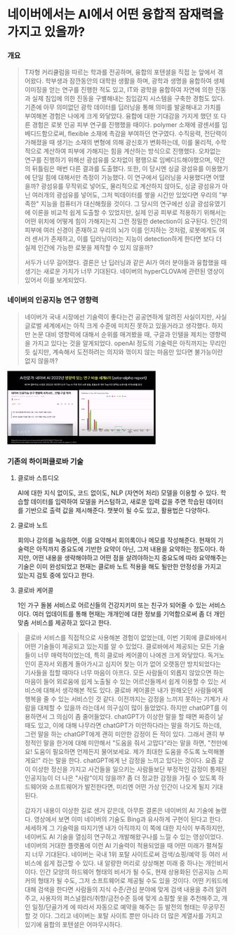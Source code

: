 # 네이버에서는 AI에서 어떤 융합적 잠재력을 가지고 있을까?

### 개요

>  T자형 커리큘럼을 따르는 학과를 전공하며, 융합의 포텐셜을 직접 눈 앞에서 겪어왔다. 학부생과 잠깐동안의 대학원 생활을 하며, 광학과 생명을 융합하여 생체 이미징을 얻는 연구를 진행한 적도 있고, IT와 광학을 융합하여 자연에 의한 진동과 실제 침입에 의한 진동을 구별해내는 침입감지 시스템을 구축한 경험도 있다. 기존에 아무 의미없던 광학 데이터를 딥러닝을 통해 의미를 발굴해내고 가치를 부여해본 경험은 나에게 크게 와닿았다. 융합에 대한 기대감을 가지게 했던 또 다른 경험은 로봇 인공 피부 연구를 진행했을 때이다. polymer 소재에 광센서를 임베디드함으로써, flexible 소재에 촉감을 부여하던 연구였다. 수직응력, 전단력이 가해졌을 때 생기는 소재의 변형에 의해 광신호가 변화하는데, 이를 물리적, 수학적으로 계산하여 피부에 가해지는 힘을 계산하는 방식으로 진행했다. 오차없는 연구를 진행하기 위해선 광섬유를 오차없이 평행으로 임베디드해야했으며, 약간의 뒤틀림은 매번 다른 결과를 도출했다. 또한, 이 당시엔 싱글 광섬유를 이용했기에 단일 힘에 대해서만 측정이 가능했다. 이 연구에서 딥러닝을 사용했다면 어땠을까? 광섬유를 무작위로 넣어도, 물리적으로 계산하지 않아도, 싱글 광섬유가 아닌 여러개의 광섬유를 넣어도, 그저 빅데이터를 쌓을 시간만 있었다면 우리의 "부족한" 지능을 컴퓨터가 대신해줬을 것이다. 그 당시의 연구에선 싱글 광섬유였기에 이론을 비교적 쉽게 도출할 수 있었지만, 실제 인공 피부로 적용하기 위해서는 어떤 위치에 어떻게 힘이 가해지는지 그런 정밀한 detection이 요구된다. 인간의 피부에 여러 신경이 존재하고 우리의 뇌가 이를 인지하는 것처럼, 로봇에게도 여러 센서가 존재하고, 이를 딥러닝이라는 지능이 detection하게 한다면 보다 더 실제 인간에 가능한 로봇을 제작할 수 있지 않을까?
>
>  서두가 너무 길어졌다. 결론은 난 딥러닝과 같은 AI가 여러 분야들과 융합했을 때 생기는 새로운 가치가 너무 기대된다. 네이버의 hyperCLOVA에 관련된 영상이 있어서 이를 보게되었다.



### 네이버의 인공지능 연구 영향력

> 네이버가 국내 시장에선 기술력이 좋다는건 공공연하게 알려진 사실이지만, 사실 글로벌 세계에서는 아직 크게 수준에 미치진 못하고 있을거라고 생각했다. 하지만 논문 대비 영향력에 대해서 순위를 매겨봤을 때, 구글과 인텔을 제치는 영향력을 가지고 있다는 것을 알게되었다. openAI 정도의 기술력은 아직까지는 무리인 듯 싶지만, 계속해서 도전하려는 의지와 꺾이지 않는 마음만 있다면 불가능이란 없지 않을까?

<img src="assets/image-20230501173226978.png" alt="image-20230501173226978" style="zoom: 33%;" />



### 기존의 하이퍼클로바 기술

1. 클로바 스튜디오 

   AI에 대한 지식 없이도, 코드 없이도, NLP (자연어 처리) 모델을 이용할 수 있다. 학습할 데이터를 입력하여 모델을 커스텀하고, 새로운 입력 값을 주면 학습된 데이터를 기반으로 출력 값을 제시해준다. 챗봇이 될 수도 있고, 활용법은 다양하다.

2. 클로바 노트

   회의나 강의를 녹음하면, 이를 요약해서 회의록이나 메모를 작성해준다. 현재의 기술력은 아직까지 중요도에 기반한 요약이 아닌, 그저 내용을 요약하는 정도이다. 하지만, 어떤 내용을 생략해야하고 어떤 점을 살려야하는지 중요도에 따라 요약해주는 기술은 이미 완성되었고 현재는 클로바 노트 적용을 해도 될만한 안정성을 가지고 있는지 검토 중에 있다고 한다.

3. 클로바 케어콜

   1인 가구 돌봄 서비스로 어르신들의 건강지키미 또는 친구가 되어줄 수 있는 서비스이다. 여러 업데이트를 통해 현재는 개개인에 대한 정보를 기억함으로써 좀 더 개인 맞춤 서비스를 제공하고 있다고 한다.



> 클로바 서비스를 직접적으로 사용해본 경험이 없었는데, 이번 기회에 클로바에서 어떤 기술들이 제공되고 있는지를 알 수 있었다. 클로바에서 제공되는 모든 기술들이 너무 매력적이었는데, 특히 클로바 케어콜이 나에겐 크게 와닿았다. 독거노인이 혼자서 외롭게 돌아가시고 심지어 찾는 이가 없어 오랫동안 방치되었다는 기사들을 접할 때마다 너무 마음이 아프다. 모든 사람들이 외롭지 않았으면 하는 마음이 들어 외로움에 쉽게 노출될 수 있는 어르신들께서 쉽게 이용할 수 있는 서비스에 대해서 생각해본 적도 있다. 클로바 케어콜은 내가 원해오던 사람들에게 행복을 줄 수 있는 서비스인 것 같다. 이전까지는 감정을 느끼지 못하는 기계가 사람을 대체할 수 있을까 라는데서 의구심이 많이 들었었다. 하지만 chatGPT를 이용하면서 그 의심이 좀 줄어들었다. chatGPT가 이상한 말을 할 때면 짜증이 날 때도 있고, 이에 대해 나무라면 chatGPT가 미안하다라는 말을 하기도 하는데, 그런 말을 하는 chatGPT에게 괜히 미안한 감정이 든 적이 있다. 그래서 괜히 부정적인 말을 한거에 대해 미안해서 "도움을 줘서 고맙다"라는 말을 하면, "천만에요! 도움이 필요하면 언제든지 물어보세요. 제가 최대한 도움을 주도록 노력해볼게요!" 라는 말을 한다. chatGPT에게 난 감정을 느끼고 있다는 것이다. 요즘 같이 이상한 정신을 가지고 사건들을 일으키는 사람들보단 부정적인 감정이 통제된 인공지능이 더 나은 "사람"이지 않을까? 좀 더 정교한 감정을 가질 수 있도록 하드웨어와 소프트웨어가 발전한다면, 미리엔 어떤 가상 인간이 나오게 될지 기대된다.
>
> 갑자기 내용이 이상한 길로 샌거 같은데, 아무튼 결론은 네이버의 AI 기술에 놀랬다. 영상에서 보면 이미 네이버의 기술도 Bing과 유사하게 구현이 된다고 한다. 세세하게 그 기술력을 따지기엔 내가 아직까지 이 쪽에 대한 지식이 부족하지만, 네이버도 AI 기술을 열심히 연구하고 개발해왔구나를 느낄 수 있는 영상이었다. 네이버의 거대한 플랫폼에 이런 AI 기술력이 적용되었을 때 어떤 미래가 펼쳐질지 너무 기대된다. 네이버는 국내 1위 포탈 사이트로써 검색/쇼핑/예약 등 여러 서비스에 쉽게 접근할 수 있다. 내 알량한 머리로 상상해본 미래 중 하나는 개인비서이다. 인간 모양의 하드웨어 형태의 비서가 될 수도, 현재 상용화된 인공지능 스피커의 형태가 될 수도, 그저 소프트웨어로 제공될 수도 있을 것이다.  어떤 키워드에 대해 검색을 한다면 사람들의 지식 수준/관심 분야에 맞게 검색 내용을 추려 알려주고, 사용자의 퍼스널컬러/취향/금전수준 등에 맞게 쇼핑할 옷을 추천해주고, 개인 일정/단골가게 에 따라서 자동으로 예약을 해주는 등 발전의 형태는 무궁무진할 것 이다. 그리고 네이버는 포탈 사이트 뿐만 아니라 더 많은 계열사를 가지고 있기에 융합의 포텐셜은 어마무시하다. 

